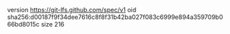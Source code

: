 version https://git-lfs.github.com/spec/v1
oid sha256:d00187f9f34dee7616c8f8f31b42ba027f083c6999e894a359709b066bd8015c
size 216

